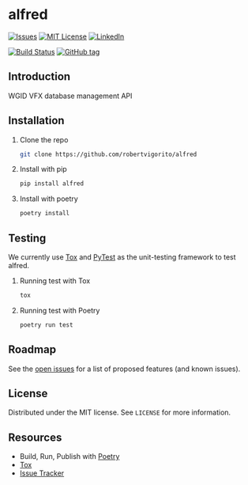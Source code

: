 # alfred
[![Issues](https://img.shields.io/github/issues/robertvigorito/alfred.svg?style=for-the-badge)](https://github.com/robertvigorito/alfred/issues)
[![MIT License](https://img.shields.io/github/license/robertvigorito/alfred.svg?style=for-the-badge)](https://github.com/robertvigorito/alfred/develop/LICENSE)
[![LinkedIn](https://img.shields.io/badge/-LinkedIn-black.svg?style=for-the-badge&logo=linkedin&colorB=555)](https://linkedin.com/in/robvigorito)

[![Build Status](https://travis-ci.com/robertvigorito/alfred.svg?branch=develop)](https://travis-ci.com/robertvigorito/alfred)
[![GitHub tag](https://img.shields.io/github/v/tag/robertvigorito/alfred?label=Version)](https://github.com/robertvigorito/alfred/releases)

## Introduction
WGID VFX database management API 

## Installation
1. Clone the repo
   ```sh
   git clone https://github.com/robertvigorito/alfred
   ```
2. Install with pip
   ```sh
   pip install alfred
   ```
3. Install with poetry
    ```sh
    poetry install
    ```
## Testing
We currently use [Tox](https://tox.readthedocs.io/en/latest/) and [PyTest](https://docs.pytest.org/en/stable/) as the unit-testing framework to test alfred.
1. Running test with Tox
    ```sh
    tox
    ```
2. Running test with Poetry
    ```sh
    poetry run test
    ```

## Roadmap
See the [open issues](https://github.com/robertvigorito/alfred/issues) for a list of proposed features (and known issues).

## License
Distributed under the MIT license. See `LICENSE` for more information.

## Resources
* Build, Run, Publish with [Poetry](https://python-poetry.org/)
* [Tox](https://tox.readthedocs.io/en/latest/)
* [Issue Tracker](https://github.com/robertvigorito/alfred/issues)


[contributors-shield]: https://img.shields.io/github/contributors/github_username/repo.svg?style=for-the-badge
[contributors-url]: https://github.com/github_username/repo/graphs/contributors
[forks-shield]: https://img.shields.io/github/forks/github_username/repo.svg?style=for-the-badge
[forks-url]: https://github.com/github_username/repo/network/members
[stars-shield]: https://img.shields.io/github/stars/github_username/repo.svg?style=for-the-badge
[stars-url]: https://github.com/github_username/repo/stargazers

[//]: # (Can remove the top links, they are not needed in the README.md ^^ )
[issues-shield]: (https://img.shields.io/github/issues/robertvigorito/alfred.svg?style=for-the-badge)
[issues-url]: https://github.com/robertvigorito/alfred/issues
[license-shield]: (https://img.shields.io/github/license/robertvigorito/alfred.svg?style=for-the-badge)
[license-url]: https://github.com/robertvigorito/alfred/develop/LICENSE
[linkedin-shield]: https://img.shields.io/badge/-LinkedIn-black.svg?style=for-the-badge&logo=linkedin&colorB=555
[linkedin-url]: https://linkedin.com/in/robvigorito
